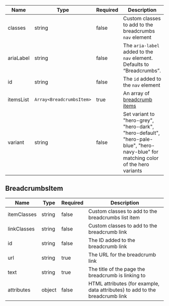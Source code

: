 | Name      | Type                     | Required | Description                                                                                                                         |
| --------- | ------------------------ | -------- | ----------------------------------------------------------------------------------------------------------------------------------- |
| classes   | string                   | false    | Custom classes to add to the breadcrumbs `nav` element                                                                              |
| ariaLabel | string                   | false    | The `aria-label` added to the `nav` element. Defaults to “Breadcrumbs”.                                                             |
| id        | string                   | false    | The `id` added to the `nav` element                                                                                                 |
| itemsList | `Array<BreadcrumbsItem>` | true     | An array of [breadcrumb items](#breadcrumbsitem)                                                                                    |
| variant   | string                   | false    | Set variant to "hero-grey", "hero-dark", "hero-default", "hero-pale-blue", "hero-navy-blue" for matching color of the hero variants |

## BreadcrumbsItem

| Name        | Type   | Required | Description                                                                  |
| ----------- | ------ | -------- | ---------------------------------------------------------------------------- |
| itemClasses | string | false    | Custom classes to add to the breadcrumbs list item                           |
| linkClasses | string | false    | Custom classes to add to the breadcrumb link                                 |
| id          | string | false    | The ID added to the breadcrumb link                                          |
| url         | string | true     | The URL for the breadcrumb link                                              |
| text        | string | true     | The title of the page the breadcrumb is linking to                           |
| attributes  | object | false    | HTML attributes (for example, data attributes) to add to the breadcrumb link |

